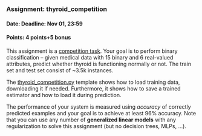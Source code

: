 ### Assignment: thyroid_competition
#### Date: Deadline: Nov 01, 23:59
#### Points: 4 points+5 bonus

This assignment is a [competition task](https://ufal.mff.cuni.cz/courses/npfl129/2122-winter#competitions). Your goal
is to perform binary classification – given medical data with 15 binary and
6 real-valued attributes, predict whether thyroid is functioning normally or not.
The train set and test set consist of ~3.5k instances.

The [thyroid_competition.py](https://github.com/ufal/npfl129/tree/past-2122/labs/03/thyroid_competition.py)
template shows how to load training data, downloading it if needed.
Furthermore, it shows how to save a trained estimator and how to load it during
prediction.

The performance of your system is measured using _accuracy_ of correctly
predicted examples and your goal is to achieve at least 96% accuracy.
Note that you can use any number of **generalized linear models** with any
regularization to solve this assignment (but no decision trees, MLPs, …).
